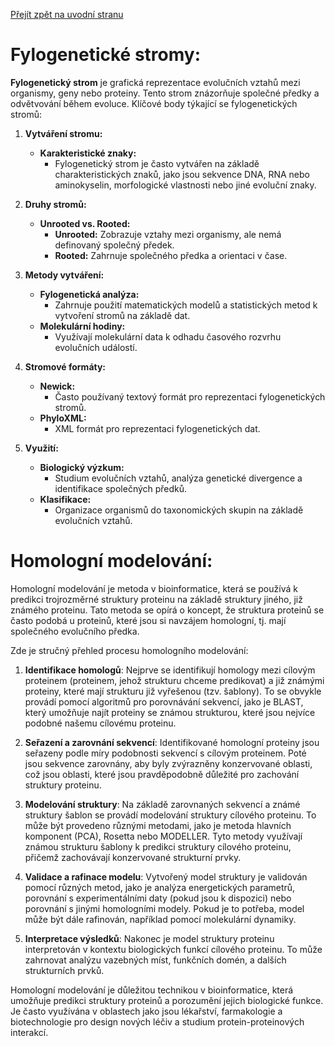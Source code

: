 [Přejít zpět na uvodní stranu](../README.md)

# Fylogenetické stromy:

**Fylogenetický strom** je grafická reprezentace evolučních vztahů mezi organismy, geny nebo proteiny. Tento strom znázorňuje společné předky a odvětvování během evoluce. Klíčové body týkající se fylogenetických stromů:

1. **Vytváření stromu:**
   - **Karakteristické znaky:**
     - Fylogenetický strom je často vytvářen na základě charakteristických znaků, jako jsou sekvence DNA, RNA nebo aminokyselin, morfologické vlastnosti nebo jiné evoluční znaky.

2. **Druhy stromů:**
   - **Unrooted vs. Rooted:**
     - **Unrooted:** Zobrazuje vztahy mezi organismy, ale nemá definovaný společný předek.
     - **Rooted:** Zahrnuje společného předka a orientaci v čase.

3. **Metody vytváření:**
   - **Fylogenetická analýza:**
     - Zahrnuje použití matematických modelů a statistických metod k vytvoření stromů na základě dat.
   - **Molekulární hodiny:**
     - Využívají molekulární data k odhadu časového rozvrhu evolučních událostí.

4. **Stromové formáty:**
   - **Newick:**
     - Často používaný textový formát pro reprezentaci fylogenetických stromů.
   - **PhyloXML:**
     - XML formát pro reprezentaci fylogenetických dat.

5. **Využití:**
   - **Biologický výzkum:**
     - Studium evolučních vztahů, analýza genetické divergence a identifikace společných předků.
   - **Klasifikace:**
     - Organizace organismů do taxonomických skupin na základě evolučních vztahů.

# Homologní modelování:

Homologní modelování je metoda v bioinformatice, která se používá k predikci trojrozměrné struktury proteinu na základě struktury jiného, již známého proteinu. Tato metoda se opírá o koncept, že struktura proteinů se často podobá u proteinů, které jsou si navzájem homologní, tj. mají společného evolučního předka.

Zde je stručný přehled procesu homologního modelování:

1. **Identifikace homologů**: Nejprve se identifikují homology mezi cílovým proteinem (proteinem, jehož strukturu chceme predikovat) a již známými proteiny, které mají strukturu již vyřešenou (tzv. šablony). To se obvykle provádí pomocí algoritmů pro porovnávání sekvencí, jako je BLAST, který umožňuje najít proteiny se známou strukturou, které jsou nejvíce podobné našemu cílovému proteinu.

2. **Seřazení a zarovnání sekvencí**: Identifikované homologní proteiny jsou seřazeny podle míry podobnosti sekvencí s cílovým proteinem. Poté jsou sekvence zarovnány, aby byly zvýrazněny konzervované oblasti, což jsou oblasti, které jsou pravděpodobně důležité pro zachování struktury proteinu.

3. **Modelování struktury**: Na základě zarovnaných sekvencí a známé struktury šablon se provádí modelování struktury cílového proteinu. To může být provedeno různými metodami, jako je metoda hlavních komponent (PCA), Rosetta nebo MODELLER. Tyto metody využívají známou strukturu šablony k predikci struktury cílového proteinu, přičemž zachovávají konzervované strukturní prvky.

4. **Validace a rafinace modelu**: Vytvořený model struktury je validován pomocí různých metod, jako je analýza energetických parametrů, porovnání s experimentálními daty (pokud jsou k dispozici) nebo porovnání s jinými homologními modely. Pokud je to potřeba, model může být dále rafinován, například pomocí molekulární dynamiky.

5. **Interpretace výsledků**: Nakonec je model struktury proteinu interpretován v kontextu biologických funkcí cílového proteinu. To může zahrnovat analýzu vazebných míst, funkčních domén, a dalších strukturních prvků.

Homologní modelování je důležitou technikou v bioinformatice, která umožňuje predikci struktury proteinů a porozumění jejich biologické funkce. Je často využívána v oblastech jako jsou lékařství, farmakologie a biotechnologie pro design nových léčiv a studium protein-proteinových interakcí.
